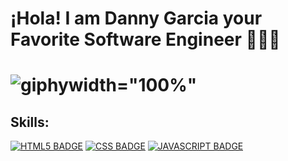 <h1> ¡Hola! I am Danny Garcia your <br> Favorite Software Engineer 🧑🏽‍💻   <h1>
 

![giphy](https://user-images.githubusercontent.com/126508117/228388698-68d54f9a-8c3b-45f5-a09e-c85d82c098e6.gif)width="100%"
<h2> Skills: </h2>
<a target="_blank" rel="noopener noreferrer nofollow" href="https://camo.githubusercontent.com/5a9c6ef21af0bbe2d7ee65e21f65e86f93f0ae4b4304230e5ec919c4f344c519/68747470733a2f2f696d672e736869656c64732e696f2f7374617469632f76313f6c6162656c3d253743266d6573736167653d48544d4c3526636f6c6f723d323335353566267374796c653d706c6173746963266c6f676f3d68746d6c35"><img src="https://camo.githubusercontent.com/5a9c6ef21af0bbe2d7ee65e21f65e86f93f0ae4b4304230e5ec919c4f344c519/68747470733a2f2f696d672e736869656c64732e696f2f7374617469632f76313f6c6162656c3d253743266d6573736167653d48544d4c3526636f6c6f723d323335353566267374796c653d706c6173746963266c6f676f3d68746d6c35" alt="HTML5 BADGE" data-canonical-src="https://img.shields.io/static/v1?label=%7C&amp;message=HTML5&amp;color=23555f&amp;style=plastic&amp;logo=html5" style="max-width: 100%;"></a>
<a target="_blank" rel="noopener noreferrer nofollow" href="https://camo.githubusercontent.com/a69e87a7c7c0438ee252aa9d83fb6fecedfa5b64f48e7cde9b7fea88d1afdb08/68747470733a2f2f696d672e736869656c64732e696f2f7374617469632f76313f6c6162656c3d253743266d6573736167653d4353533326636f6c6f723d323835663635267374796c653d706c6173746963266c6f676f3d63737333"><img src="https://camo.githubusercontent.com/a69e87a7c7c0438ee252aa9d83fb6fecedfa5b64f48e7cde9b7fea88d1afdb08/68747470733a2f2f696d672e736869656c64732e696f2f7374617469632f76313f6c6162656c3d253743266d6573736167653d4353533326636f6c6f723d323835663635267374796c653d706c6173746963266c6f676f3d63737333" alt="CSS BADGE" data-canonical-src="https://img.shields.io/static/v1?label=%7C&amp;message=CSS3&amp;color=285f65&amp;style=plastic&amp;logo=css3" style="max-width: 100%;"></a>
<a target="_blank" rel="noopener noreferrer nofollow" href="https://camo.githubusercontent.com/64460348d01584c82adeff4404a896536d8cef9ab0c746a762f3bc7b53bcb2b6/68747470733a2f2f696d672e736869656c64732e696f2f7374617469632f76313f6c6162656c3d253743266d6573736167653d4a41564153435249505426636f6c6f723d336337663564267374796c653d706c6173746963266c6f676f3d6a617661736372697074"><img src="https://camo.githubusercontent.com/64460348d01584c82adeff4404a896536d8cef9ab0c746a762f3bc7b53bcb2b6/68747470733a2f2f696d672e736869656c64732e696f2f7374617469632f76313f6c6162656c3d253743266d6573736167653d4a41564153435249505426636f6c6f723d336337663564267374796c653d706c6173746963266c6f676f3d6a617661736372697074" alt="JAVASCRIPT BADGE" data-canonical-src="https://img.shields.io/static/v1?label=%7C&amp;message=JAVASCRIPT&amp;color=3c7f5d&amp;style=plastic&amp;logo=javascript" style="max-width: 100%;"></a>
